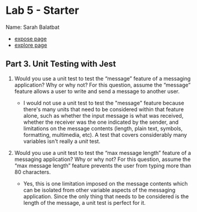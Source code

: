 # Lab 5 - Starter

Name: Sarah Balatbat

- [expose page](https://sbalatbat.github.io/cse110_Lab5_Starter/expose.html)
- [explore page](https://sbalatbat.github.io/cse110_Lab5_Starter/explore.html)

## Part 3. Unit Testing with Jest

1) Would you use a unit test to test the “message” feature of a messaging application? Why or why not? For this question, assume the “message” feature allows a user to write and send a message to another user.
   - I would not use a unit test to test the "message" feature because there's many units that need to be considered within that feature alone, such as whether the input message is what was received, whether the receiver was the one indicated by the sender, and limitations on the message contents (length, plain text, symbols, formatting, multimedia, etc). A test that covers considerably many variables isn't really a *unit* test.

2) Would you use a unit test to test the “max message length” feature of a messaging application? Why or why not? For this question, assume the “max message length” feature prevents the user from typing more than 80 characters.
   - Yes, this is one limitation imposed on the message contents which can be isolated from other variable aspects of the messaging application. Since the only thing that needs to be considered is the length of the message, a unit test is perfect for it.